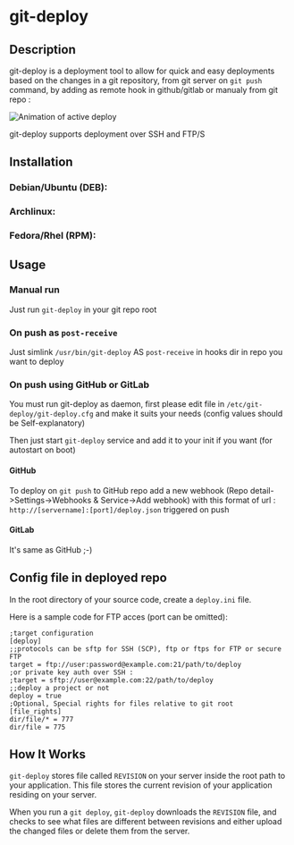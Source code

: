 # git-deploy

## Description

git-deploy is a deployment tool to allow for quick and easy deployments based on
the changes in a git repository, from git server on `git push` command, by adding as remote hook in github/gitlab or manualy from git repo :

![Animation of active deploy](https://gist.github.com/Salamek/6412607/raw/a8942ce9a0b6d638a70caf9618e97cd8b31f87b1/anim.gif)

git-deploy supports deployment over SSH and FTP/S

## Installation

### Debian/Ubuntu (DEB):

### Archlinux:

### Fedora/Rhel (RPM):

## Usage

### Manual run

Just run `git-deploy` in your git repo root

### On push as `post-receive`

Just simlink `/usr/bin/git-deploy` AS `post-receive` in hooks dir in repo you want to deploy

### On push using GitHub or GitLab

You must run git-deploy as daemon, first please edit file in `/etc/git-deploy/git-deploy.cfg` and make it suits your needs (config values should be Self-explanatory)

Then just start `git-deploy` service and add it to your init if you want (for autostart on boot)

#### GitHub

To deploy on `git push` to GitHub repo add a new webhook (Repo detail->Settings->Webhooks & Service->Add webhook) with this format of url : `http://[servername]:[port]/deploy.json` triggered on push

#### GitLab

It's same as GitHub ;-)


## Config file in deployed repo

In the root directory of your source code, create a <code>deploy.ini</code> file.

Here is a sample code for FTP acces (port can be omitted):

    ;target configuration
    [deploy]    
    ;;protocols can be sftp for SSH (SCP), ftp or ftps for FTP or secure FTP
    target = ftp://user:password@example.com:21/path/to/deploy
    ;or private key auth over SSH :
    ;target = sftp://user@example.com:22/path/to/deploy
    ;;deploy a project or not
    deploy = true
    ;Optional, Special rights for files relative to git root
    [file_rights]
    dir/file/* = 777
    dir/file = 775

## How It Works

`git-deploy` stores file called `REVISION` on your server inside the root path to your application.
This file stores the current revision of your application residing on your server.

When you run a `git deploy`, `git-deploy` downloads the `REVISION` file, and checks to see what
files are different between revisions and either upload the changed files or delete them from the server.
